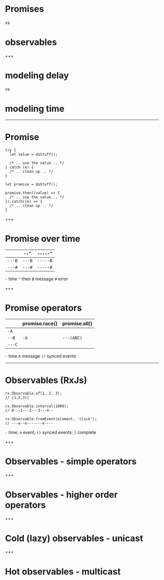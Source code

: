 # Promises 

vs

# observables

+++

# modeling delay 

vs 

# modeling time

---

# Promise

```
try {
  let value = doStuff();

  /* .. use the value .. */
} catch (e) {
  /* .. clean up .. */
}
```

```
let promise = doStuff();

promise.then((value) => {
  /* .. use the value .. */
}).catch((e) => {
  /* .. clean up .. */
}
```

+++

# Promise over time

|        | `--^`  | `-----^` |
|--------|--------|----------|
| `---B` | `---B` | `-----B` |
| `---#` | `---#` | `-----#` |

`-` time  `^` then  `B` message `#` error

+++

# Promise operators

|        | promise.race() | promise.all() |
|--------|--------|----------|
| `-A`   | | |
| `--B`  | `-A` | `---(ABC)`  |
| `---C` | | |

`-` time 
`A` message 
`()` synced events 

---

# Observables (RxJs)

```
rx.Observable.of(1, 2, 3);
// (1,2,3)|

rx.Observable.interval(1000);
// 0---1---2---3---4--

rx.Observable.fromEvent(element, 'click');
// ---e--e-------e----
```

`-` time; `e` event; `()` synced events; `|` complete

+++

# Observables - simple operators

+++

# Observables - higher order operators

+++

# Cold (lazy) observables - unicast

+++

# Hot observables - multicast
